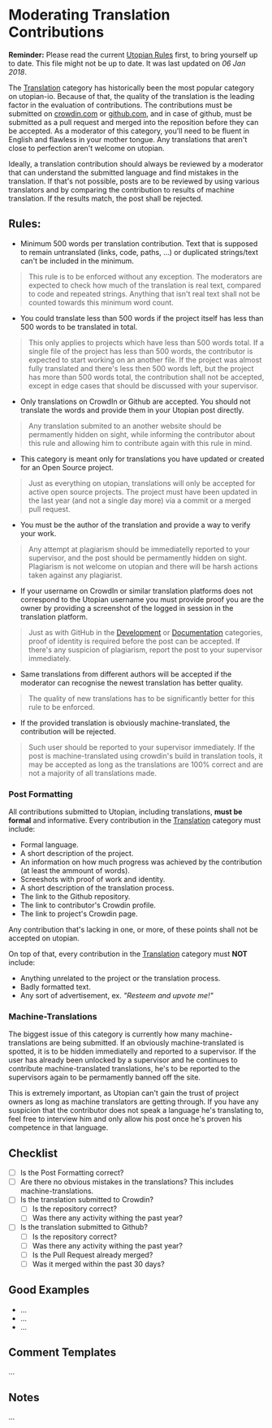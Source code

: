 # Moderating Translation Contributions

**Reminder:** Please read the current [Utopian Rules](https://utopian.io/rules) first, to bring yourself up to date. This file might not be up to date. It was last updated on *06 Jan 2018*.

The [Translation](https://utopian.io/translation/review) category has historically been the most popular category on utopian-io. Because of that, the quality of the translation is the leading factor in the evaluation of contributions. The contributions must be submitted on [crowdin.com](https://crowdin.com) or [github.com](https://github.com), and in case of github, must be submitted as a pull request and merged into the reposition before they can be accepted. As a moderator of this category, you'll need to be fluent in English and flawless in your mother tongue. Any translations that aren't close to perfection aren't welcome on utopian.

Ideally, a translation contribution should always be reviewed by a moderator that can understand the submitted language and find mistakes in the translation. If that's not possible, posts are to be reviewed by using various translators and by comparing the contribution to results of machine translation. If the results match, the post shall be rejected.

## Rules:

* Minimum 500 words per translation contribution. Text that is supposed to remain untranslated (links, code, paths, ...) or duplicated strings/text can't be included in the minimum.
>This rule is to be enforced without any exception. The moderators are expected to check how much of the translation is real text, compared to code and repeated strings. Anything that isn't real text shall not be counted towards this minimum word count.

* You could translate less than 500 words if the project itself has less than 500 words to be translated in total.
>This only applies to projects which have less than 500 words total. If a single file of the project has less than 500 words, the contributor is expected to start working on an another file. If the project was almost fully translated and there's less then 500 words left, but the project has more than 500 words total, the contribution shall not be accepted, except in edge cases that should be discussed with your supervisor.

* Only translations on CrowdIn or Github are accepted. You should not translate the words and provide them in your Utopian post directly.
>Any translation submited to an another website should be permamently hidden on sight, while informing the contributor about this rule and allowing him to contribute again with this rule in mind.

* This category is meant only for translations you have updated or created for an Open Source project.
>Just as everything on utopian, translations will only be accepted for active open source projects. The project must have been updated in the last year (and not a single day more) via a commit or a merged pull request.

* You must be the author of the translation and provide a way to verify your work.
>Any attempt at plagiarism should be immediatelly reported to your supervisor, and the post should be permamently hidden on sight. Plagiarism is not welcome on utopian and there will be harsh actions taken against any plagiarist.

* If your username on CrowdIn or similar translation platforms does not correspond to the Utopian username you must provide proof you are the owner by providing a screenshot of the logged in session in the translation platform.
>Just as with GitHub in the [Development](https://utopian.io/development/review) or [Documentation](https://utopian.io/documentation/review) categories, proof of identity is required before the post can be accepted. If there's any suspicion of plagiarism, report the post to your supervisor immediately.

* Same translations from different authors will be accepted if the moderator can recognise the newest translation has better quality.
>The quality of new translations has to be significantly better for this rule to be enforced. 

* If the provided translation is obviously machine-translated, the contribution will be rejected.
>Such user should be reported to your supervisor immediately. If the post is machine-translated using crowdin's build in translation tools, it may be accepted as long as the translations are 100% correct and are not a majority of all translations made.

### Post Formatting

All contributions submitted to Utopian, including translations, **must be formal** and informative. Every contribution in the [Translation](https://utopian.io/translation/review) category must include:

* Formal language.
* A short description of the project.
* An information on how much progress was achieved by the contribution (at least the ammount of words).
* Screeshots with proof of work and identity.
* A short description of the translation process.
* The link to the Github repository.
* The link to contributor's Crowdin profile.
* The link to project's Crowdin page.

Any contribution that's lacking in one, or more, of these points shall not be accepted on utopian. 

On top of that, every contribution in the [Translation](https://utopian.io/translation/review) category must **NOT** include:

* Anything unrelated to the project or the translation process.
* Badly formatted text. 
* Any sort of advertisement, ex. *"Resteem and upvote me!"*

### Machine-Translations

The biggest issue of this category is currently how many machine-translations are being submitted. If an obviously machine-translated is spotted, it is to be hidden immediatelly and reported to a supervisor. If the user has already been unlocked by a supervisor and he continues to contribute machine-translated translations, he's to be reported to the supervisors again to be permamently banned off the site. 

This is extremely important, as Utopian can't gain the trust of project owners as long as machine translators are getting through. If you have any suspicion that the contributor does not speak a language he's translating to, feel free to interview him and only allow his post once he's proven his competence in that language.

## Checklist

- [ ] Is the Post Formatting correct?
- [ ] Are there no obvious mistakes in the translations? This includes machine-translations.
- [ ] Is the translation submitted to Crowdin?
  - [ ] Is the repository correct?
  - [ ] Was there any activity withing the past year?
- [ ] Is the translation submitted to Github?
  - [ ] Is the repository correct?
  - [ ] Was there any activity withing the past year?
  - [ ] Is the Pull Request already merged?
  - [ ] Was it merged within the past 30 days?

## Good Examples

- ...
- ...
- ...

## Comment Templates

...

## Notes

...
